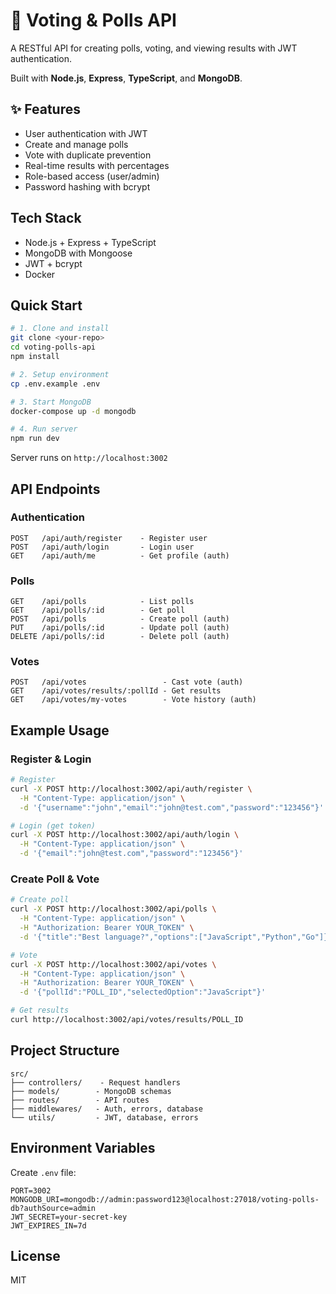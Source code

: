 # 🚀 Voting & Polls API

A RESTful API for creating polls, voting, and viewing results with JWT authentication.

Built with **Node.js**, **Express**, **TypeScript**, and **MongoDB**.

## ✨ Features

- User authentication with JWT
- Create and manage polls
- Vote with duplicate prevention
- Real-time results with percentages
- Role-based access (user/admin)
- Password hashing with bcrypt

## Tech Stack

- Node.js + Express + TypeScript
- MongoDB with Mongoose
- JWT + bcrypt
- Docker

## Quick Start

```bash
# 1. Clone and install
git clone <your-repo>
cd voting-polls-api
npm install

# 2. Setup environment
cp .env.example .env

# 3. Start MongoDB
docker-compose up -d mongodb

# 4. Run server
npm run dev
```

Server runs on `http://localhost:3002`

## API Endpoints

### Authentication

```
POST   /api/auth/register    - Register user
POST   /api/auth/login       - Login user
GET    /api/auth/me          - Get profile (auth)
```

### Polls

```
GET    /api/polls            - List polls
GET    /api/polls/:id        - Get poll
POST   /api/polls            - Create poll (auth)
PUT    /api/polls/:id        - Update poll (auth)
DELETE /api/polls/:id        - Delete poll (auth)
```

### Votes

```
POST   /api/votes                 - Cast vote (auth)
GET    /api/votes/results/:pollId - Get results
GET    /api/votes/my-votes        - Vote history (auth)
```

## Example Usage

### Register & Login

```bash
# Register
curl -X POST http://localhost:3002/api/auth/register \
  -H "Content-Type: application/json" \
  -d '{"username":"john","email":"john@test.com","password":"123456"}'

# Login (get token)
curl -X POST http://localhost:3002/api/auth/login \
  -H "Content-Type: application/json" \
  -d '{"email":"john@test.com","password":"123456"}'
```

### Create Poll & Vote

```bash
# Create poll
curl -X POST http://localhost:3002/api/polls \
  -H "Content-Type: application/json" \
  -H "Authorization: Bearer YOUR_TOKEN" \
  -d '{"title":"Best language?","options":["JavaScript","Python","Go"]}'

# Vote
curl -X POST http://localhost:3002/api/votes \
  -H "Content-Type: application/json" \
  -H "Authorization: Bearer YOUR_TOKEN" \
  -d '{"pollId":"POLL_ID","selectedOption":"JavaScript"}'

# Get results
curl http://localhost:3002/api/votes/results/POLL_ID
```

## Project Structure

```
src/
├── controllers/    - Request handlers
├── models/        - MongoDB schemas
├── routes/        - API routes
├── middlewares/   - Auth, errors, database
└── utils/         - JWT, database, errors
```

## Environment Variables

Create `.env` file:

```env
PORT=3002
MONGODB_URI=mongodb://admin:password123@localhost:27018/voting-polls-db?authSource=admin
JWT_SECRET=your-secret-key
JWT_EXPIRES_IN=7d
```

## License

MIT
